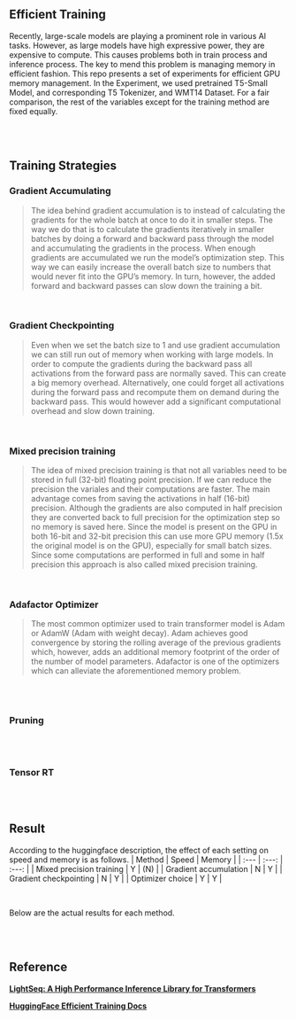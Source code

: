 ## Efficient Training

Recently, large-scale models are playing a prominent role in various AI tasks. However, as large models have high expressive power, they are expensive to compute. This causes problems both in train process and inference process.
The key to mend this problem is managing memory in efficient fashion. 
This repo presents a set of experiments for efficient GPU memory management.
In the Experiment, we used pretrained T5-Small Model, and corresponding T5 Tokenizer, and WMT14 Dataset.
For a fair comparison, the rest of the variables except for the training method are fixed equally.

<br><br>

## Training Strategies

### Gradient Accumulating
> The idea behind gradient accumulation is to instead of calculating the gradients for the whole batch at once to do it in smaller steps. 
The way we do that is to calculate the gradients iteratively in smaller batches by doing a forward and backward pass through the model and accumulating the gradients in the process. When enough gradients are accumulated we run the model’s optimization step. 
This way we can easily increase the overall batch size to numbers that would never fit into the GPU’s memory. 
In turn, however, the added forward and backward passes can slow down the training a bit.

<br>

### Gradient Checkpointing
> Even when we set the batch size to 1 and use gradient accumulation we can still run out of memory when working with large models. 
In order to compute the gradients during the backward pass all activations from the forward pass are normally saved. 
This can create a big memory overhead. Alternatively, one could forget all activations during the forward pass and recompute them on demand during the backward pass. This would however add a significant computational overhead and slow down training.

<br>

### Mixed precision training
> The idea of mixed precision training is that not all variables need to be stored in full (32-bit) floating point precision. 
If we can reduce the precision the variales and their computations are faster. 
The main advantage comes from saving the activations in half (16-bit) precision. 
Although the gradients are also computed in half precision they are converted back to full precision for the optimization step so no memory is saved here. Since the model is present on the GPU in both 16-bit and 32-bit precision this can use more GPU memory (1.5x the original model is on the GPU), especially for small batch sizes. Since some computations are performed in full and some in half precision this approach is also called mixed precision training.

<br>

### Adafactor Optimizer
> The most common optimizer used to train transformer model is Adam or AdamW (Adam with weight decay). Adam achieves good convergence by storing the rolling average of the previous gradients which, however, adds an additional memory footprint of the order of the number of model parameters.
Adafactor is one of the optimizers which can alleviate the aforementioned memory problem. 

<br><br>

### Pruning

<br><br>

### Tensor RT

<br>
<br>

## Result

According to the huggingface description, the effect of each setting on speed and memory is as follows.
| Method | Speed | Memory |
| :--- | :---: | :---: |
| Mixed precision training | Y | (N) |
| Gradient accumulation | N | Y |
| Gradient checkpointing | N | Y |
| Optimizer choice | Y | Y |

<br>

Below are the actual results for each method.


<br>
<br>

## Reference

**[LightSeq: A High Performance Inference Library for Transformers](https://arxiv.org/pdf/2010.13887.pdf)**

**[HuggingFace Efficient Training Docs](https://huggingface.co/docs/transformers/perf_train_gpu_one)**
